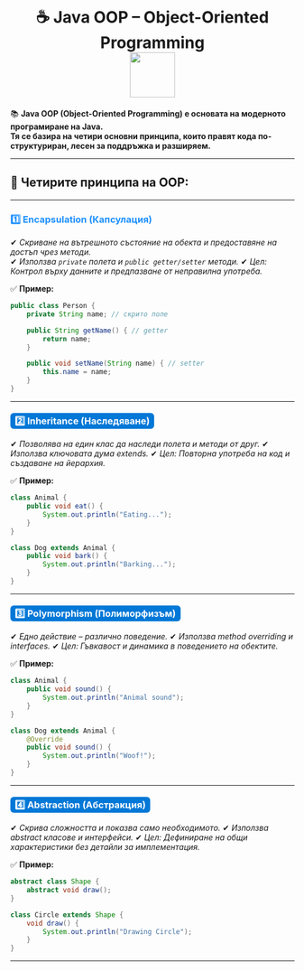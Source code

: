 <h1 align="center">
  ☕ Java OOP – Object-Oriented Programming  
  <br>
  <img src="https://media.giphy.com/media/du3J3cXyzhj75IOgvA/giphy.gif" width="80">
</h1>

📚 **Java OOP (Object-Oriented Programming) е основата на модерното програмиране на Java.  
Тя се базира на четири основни принципа, които правят кода по-структуриран, лесен за поддръжка и разширяем.**  

---

## 🔑 Четирите принципа на OOP:

---

### <span style="color:#1E90FF; font-weight:bold;">1️⃣ Encapsulation (Капсулация)</span>

✔ *Скриване на вътрешното състояние на обекта и предоставяне на достъп чрез методи.*  
✔ *Използва `private` полета и `public getter/setter` методи.* 
✔ *Цел: Контрол върху данните и предпазване от неправилна употреба.* 

✅ **Пример:**
```java
public class Person {
    private String name; // скрито поле

    public String getName() { // getter
        return name;
    }

    public void setName(String name) { // setter
        this.name = name;
    }
}

```
---

### <span style="background:#0078d7; color:white; padding:4px 8px; border-radius:6px;"> 2️⃣ Inheritance (Наследяване)</span>

✔ *Позволява на един клас да наследи полета и методи от друг.*
✔ *Използва ключовата дума extends.*
✔ *Цел: Повторна употреба на код и създаване на йерархия.*

✅ **Пример:**
```java
class Animal {
    public void eat() {
        System.out.println("Eating...");
    }
}

class Dog extends Animal {
    public void bark() {
        System.out.println("Barking...");
    }
}
```
---

### <span style="background:#0078d7; color:white; padding:4px 8px; border-radius:6px;"> 3️⃣ Polymorphism (Полиморфизъм)</span>

✔ *Едно действие – различно поведение.*
✔ *Използва method overriding и interfaces.*
✔ *Цел: Гъвкавост и динамика в поведението на обектите.*

✅ **Пример:**
```java
class Animal {
    public void sound() {
        System.out.println("Animal sound");
    }
}

class Dog extends Animal {
    @Override
    public void sound() {
        System.out.println("Woof!");
    }
}

```
---

### <span style="background:#0078d7; color:white; padding:4px 8px; border-radius:6px;"> 4️⃣ Abstraction (Абстракция)</span>

✔ *Скрива сложността и показва само необходимото.*
✔ *Използва abstract класове и интерфейси.*
✔ *Цел: Дефиниране на общи характеристики без детайли за имплементация.*

✅ **Пример:**
```java
abstract class Shape {
    abstract void draw();
}

class Circle extends Shape {
    void draw() {
        System.out.println("Drawing Circle");
    }
}
```
---
